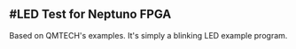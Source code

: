#LED Test for Neptuno FPGA
--------------------------

Based on QMTECH's examples.
It's simply a blinking LED example program.
